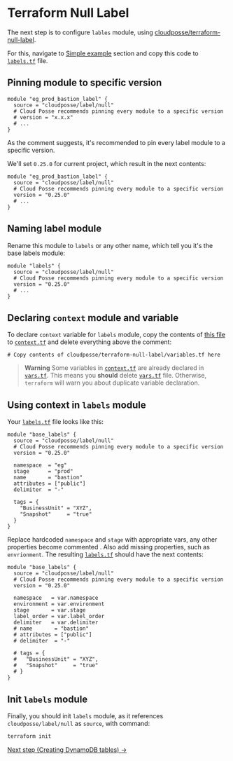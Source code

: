 # Terraform Null Label

The next step is to configure `lables` module, using [cloudposse/terraform-null-label](https://github.com/cloudposse/terraform-null-label).

For this, navigate to [Simple example](https://github.com/cloudposse/terraform-null-label#simple-example) section and copy this code
to [`labels.tf`](../labels.tf) file.

## Pinning module to specific version

```hcl
module "eg_prod_bastion_label" {
  source = "cloudposse/label/null"
  # Cloud Posse recommends pinning every module to a specific version
  # version = "x.x.x"
  # ...
}
```

As the comment suggests, it's recommended to pin every label module to a specific version.

We'll set `0.25.0` for current project, which result in the next contents:

```hcl
module "eg_prod_bastion_label" {
  source = "cloudposse/label/null"
  # Cloud Posse recommends pinning every module to a specific version
  version = "0.25.0"
  # ...
}
```

## Naming label module

Rename this module to `labels` or any other name, which tell you it's the base labels module:

```hcl
module "labels" {
  source = "cloudposse/label/null"
  # Cloud Posse recommends pinning every module to a specific version
  version = "0.25.0"
  # ...
}
```

## Declaring `context` module and variable

To declare `context` variable for `labels` module, copy the contents of [this file](https://github.com/cloudposse/terraform-null-label/blob/master/examples/complete/context.tf)
to [`context.tf`](../context.tf) and delete everything above the comment:

```hcl
# Copy contents of cloudposse/terraform-null-label/variables.tf here
```

> **Warning**
> Some variables in [`context.tf`](../context.tf) are already declared in [`vars.tf`](../vars.tf).
> This means you **should** delete [`vars.tf`](../vars.tf) file.
> Otherwise, `terraform` will warn you about duplicate variable declaration.

## Using context in `labels` module

Your [`labels.tf`](../labels.tf) file looks like this:

```hcl
module "base_labels" {
  source = "cloudposse/label/null"
  # Cloud Posse recommends pinning every module to a specific version
  version = "0.25.0"

  namespace  = "eg"
  stage      = "prod"
  name       = "bastion"
  attributes = ["public"]
  delimiter  = "-"

  tags = {
    "BusinessUnit" = "XYZ",
    "Snapshot"     = "true"
  }
}
```

Replace hardcoded `namespace` and `stage` with appropriate vars, any other properties become commented
. Also add missing properties, such as `envrionment`.
The resulting [`labels.tf`](../labels.tf) should have the next contents:

```hcl
module "base_labels" {
  source = "cloudposse/label/null"
  # Cloud Posse recommends pinning every module to a specific version
  version = "0.25.0"

  namespace   = var.namespace
  environment = var.environment
  stage       = var.stage
  label_order = var.label_order
  delimiter   = var.delimiter
  # name       = "bastion"
  # attributes = ["public"]
  # delimiter  = "-"

  # tags = {
  #   "BusinessUnit" = "XYZ",
  #   "Snapshot"     = "true"
  # }
}
```

## Init `labels` module

Finally, you should init `labels` module, as it references `cloudposse/label/null` as `source`, with command:

```bash
terraform init
```

[Next step (Creating DynamoDB tables) →](./dynamodb.md)
